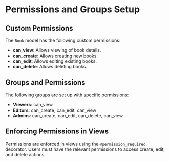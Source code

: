 # Permissions and Groups Setup

## Custom Permissions

The `Book` model has the following custom permissions:
- **can_view**: Allows viewing of book details.
- **can_create**: Allows creating new books.
- **can_edit**: Allows editing existing books.
- **can_delete**: Allows deleting books.

## Groups and Permissions

The following groups are set up with specific permissions:

- **Viewers**: can_view
- **Editors**: can_create, can_edit, can_view
- **Admins**: can_create, can_edit, can_delete, can_view

## Enforcing Permissions in Views

Permissions are enforced in views using the `@permission_required` decorator. Users must have the relevant permissions to access create, edit, and delete actions.
